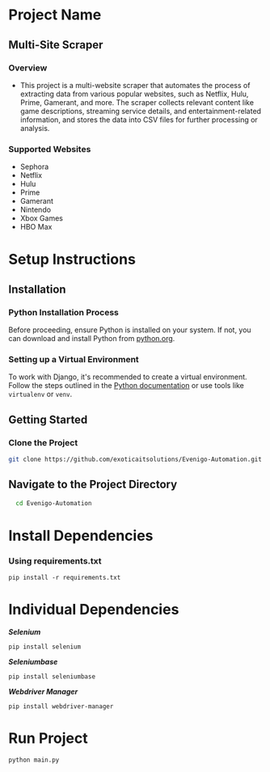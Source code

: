 # Project Name
## Multi-Site Scraper

### Overview
* This project is a multi-website scraper that automates the process of extracting data from various popular websites, such as Netflix, Hulu, Prime, Gamerant, and more. The scraper collects relevant content like game descriptions, streaming service details, and entertainment-related information, and stores the data into CSV files for further processing or analysis.

### Supported Websites
* Sephora
* Netflix
* Hulu
* Prime
* Gamerant
* Nintendo
* Xbox Games
* HBO Max


# Setup Instructions

## Installation

### Python Installation Process
Before proceeding, ensure Python is installed on your system. If not, you can download and install Python from [python.org](https://www.python.org/downloads/).

### Setting up a Virtual Environment
To work with Django, it's recommended to create a virtual environment. Follow the steps outlined in the [Python documentation](https://docs.python.org/3/tutorial/venv.html) or use tools like `virtualenv` or `venv`.


## Getting Started

### Clone the Project
```bash
git clone https://github.com/exoticaitsolutions/Evenigo-Automation.git
```

## Navigate to the Project Directory

```bash
  cd Evenigo-Automation
```


# Install Dependencies
### Using requirements.txt
```
pip install -r requirements.txt
```

# Individual Dependencies

***Selenium***
```
pip install selenium
```
***Seleniumbase***
```
pip install seleniumbase
```

***Webdriver Manager***
```
pip install webdriver-manager
```

# Run Project
```bash
python main.py
```